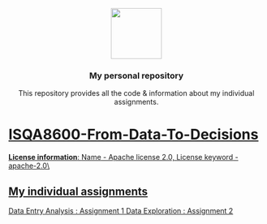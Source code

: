 <p align="center">
  <img height="100" src="https://www.unomaha.edu/university-communications/downloadables/lock-up/uno-lock-up-color-black.png">
</p>
<h3 align="center">My personal repository</h3>
<p align="center">This repository provides all the code & information about my individual assignments.</p>
<p align="center">
<a href="https://en.wikipedia.org/wiki/Apache_License">

</p>

# ISQA8600-From-Data-To-Decisions

**License information**: <ins>Name</ins> - Apache license 2.0, <ins>License keyword</ins> - apache-2.0\
## My individual assignments
  Data Entry Analysis : Assignment 1
  Data Exploration : Assignment 2
  


